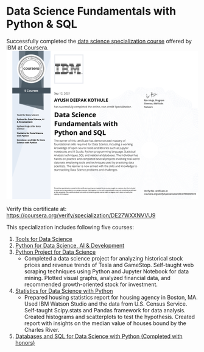 # Data Science Fundamentals with Python & SQL

Successfully completed the [data science specialization course](https://www.coursera.org/specializations/data-science-fundamentals-python-sql) offered by IBM at Coursera. 
<img src ="CourseraSpecialization_DE27WXXNVVU9.png">

Verify this certificate at: https://coursera.org/verify/specialization/DE27WXXNVVU9

This specialization includes following five courses:
1. [Tools for Data Science](https://coursera.org/verify/5LWFQX9RLUUR)
2. [Python for Data Science, AI & Development](https://coursera.org/verify/RWBJWY4XF7YC)
3. [Python Project for Data Science](https://coursera.org/verify/B4NVMGHL2ALJ)
   * Completed a data science project for analyzing historical stock prices and revenue trends of Tesla and GameStop. Self-taught web scraping techniques using Python and Jupyter Notebook for data mining. Plotted visual graphs, analyzed financial data, and recommended growth-oriented stock for investment. 
4. [Statistics for Data Science with Python](https://coursera.org/verify/4SVB2ZWY3H8L)
   * Prepared housing statistics report for housing agency in Boston, MA. Used IBM Watson Studio and the data from U.S. Census Service. Self-taught Scipy.stats and Pandas framework for data analysis. Created histograms and scatterplots to test the hypothesis. Created report with insights on the median value of houses bound by the Charles River.
5. [Databases and SQL for Data Science with Python \(Completed with honors\)](https://coursera.org/verify/A8L4GMQFYHFU)